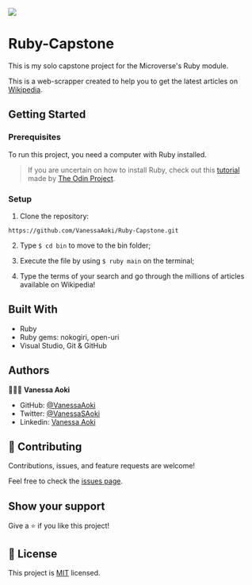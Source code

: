 
![](https://img.shields.io/badge/Microverse-blueviolet)

# Ruby-Capstone
This is my solo capstone project for the Microverse's Ruby module.

This is a web-scrapper created to help you to get the latest articles on [Wikipedia](https://en.wikipedia.org/wiki/Main_Page).

## Getting Started

### Prerequisites
To run this project, you need a computer with Ruby installed.
> If you are uncertain on how to install Ruby, check out this [tutorial](https://www.theodinproject.com/courses/ruby-programming/lessons/installing-ruby-ruby-programming) made by [The Odin Project](https://www.theodinproject.com/about).

### Setup

1. Clone the repository:
```
https://github.com/VanessaAoki/Ruby-Capstone.git
```
2. Type  `$ cd bin` to move to the bin folder;

3. Execute the file by using `$ ruby main` on the terminal;

4. Type the terms of your search and go through the millions of articles available on Wikipedia!


## Built With

- Ruby
- Ruby gems: nokogiri, open-uri
- Visual Studio, Git & GitHub


## Authors

👩🏼‍💻 **Vanessa Aoki**

- GitHub: [@VanessaAoki](https://github.com/VanessaAoki)
- Twitter: [@VanessaSAoki](https://twitter.com/VanessaSAoki)
- Linkedin: [Vanessa Aoki](https://www.linkedin.com/in/vanessasaoki/)


## 🤝 Contributing

Contributions, issues, and feature requests are welcome!

Feel free to check the [issues page](https://github.com/VanessaAoki/Ruby-Capstone/issues).


## Show your support

Give a ⭐️ if you like this project!


## 📝 License

This project is [MIT](./LICENSE) licensed.